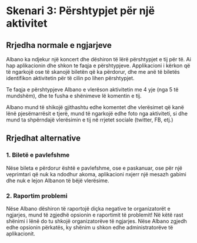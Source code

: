 
# Skenari 3: Përshtypjet për një aktivitet

## Rrjedha normale e ngjarjeve

Albano ka ndjekur një koncert dhe dëshiron të lërë përshtypjet e tij
për të. Ai hap aplikacionin dhe shkon te faqja e përshtypjeve.
Applikacioni i kërkon që të ngarkojë ose të skanojë biletën që ka
përdorur, dhe me anë të biletës identifikon aktivitetin për të cilin
po lihen përshtypjet.

Te faqja e përshtypjeve Albano e vlerëson aktivitetin me 4 yje (nga 5
të mundshëm), dhe te fusha e shënimeve lë komentin e tij.

Albano mund të shikojë gjithashtu edhe komentet dhe vlerësimet që kanë
lënë pjesëmarrësit e tjerë, mund të ngarkojë edhe foto nga aktiviteti,
si dhe mund ta shpërndajë vlerësimin e tij në rrjetet sociale
(twitter, FB, etj.)

## Rrjedhat alternative

### 1. Biletë e pavlefshme

Nëse bileta e përdorur është e pavlefshme, ose e paskanuar, ose për një veprimtari që nuk ka ndodhur akoma, aplikacioni nxjerr
një mesazh gabimi dhe nuk e lejon Albanon të bëjë vlerësime.

### 2. Raportim problemi

Nëse Albano dëshiron të raportojë diçka negative te organizatorët e
ngjarjes, mund të zgjedhë opsionin e raportimit të problemit! Në këtë
rast shënimi i lënë do tu shkojë organizatorëve të ngjarjes. Nëse
Albano zgjedh edhe opsionin përkatës, ky shënim u shkon edhe
administratorëve të aplikacionit.
